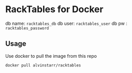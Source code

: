 # RackTables for Docker

db name: `racktables_db`
db user: `racktables_user`
db pw  : `racktables_password`

## Usage

Use docker to pull the image from this repo

`docker pull alvinstarr/racktables`


